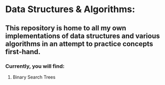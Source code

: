 # Data Structures & Algorithms:
## This repository is home to all my own implementations of data structures and various algorithms in an attempt to practice concepts first-hand.

### Currently, you will find:
1. Binary Search Trees
